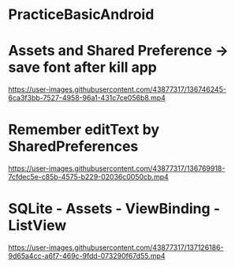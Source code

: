 # PracticeBasicAndroid

# Assets and Shared Preference -> save font after kill app

https://user-images.githubusercontent.com/43877317/136746245-6ca3f3bb-7527-4958-96a1-431c7ce056b8.mp4


# Remember editText by SharedPreferences


https://user-images.githubusercontent.com/43877317/136769918-7cfdec5e-c85b-4575-b229-02036c0050cb.mp4


# SQLite - Assets - ViewBinding - ListView 

https://user-images.githubusercontent.com/43877317/137126186-9d65a4cc-a6f7-469c-9fdd-073290f67d55.mp4

